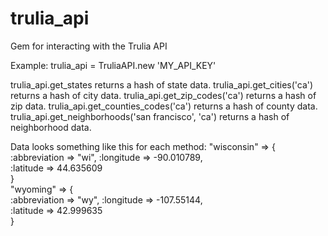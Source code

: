 # trulia_api
Gem for interacting with the Trulia API

Example:
trulia_api = TruliaAPI.new 'MY_API_KEY'

trulia_api.get_states returns a hash of state data.
trulia_api.get_cities('ca') returns a hash of city data.
trulia_api.get_zip_codes('ca') returns a hash of zip data.
trulia_api.get_counties_codes('ca') returns a hash of county data.
trulia_api.get_neighborhoods('san francisco', 'ca') returns a hash of neighborhood data.

Data looks something like this for each method:
"wisconsin" => {                                                                                   
  :abbreviation => "wi",
  :longitude => -90.010789,                                                                         
  :latitude => 44.635609   
}                        
"wyoming" => {                                                                                   
  :abbreviation => "wy",
  :longitude => -107.55144,                                                                         
  :latitude => 42.999635   
}
